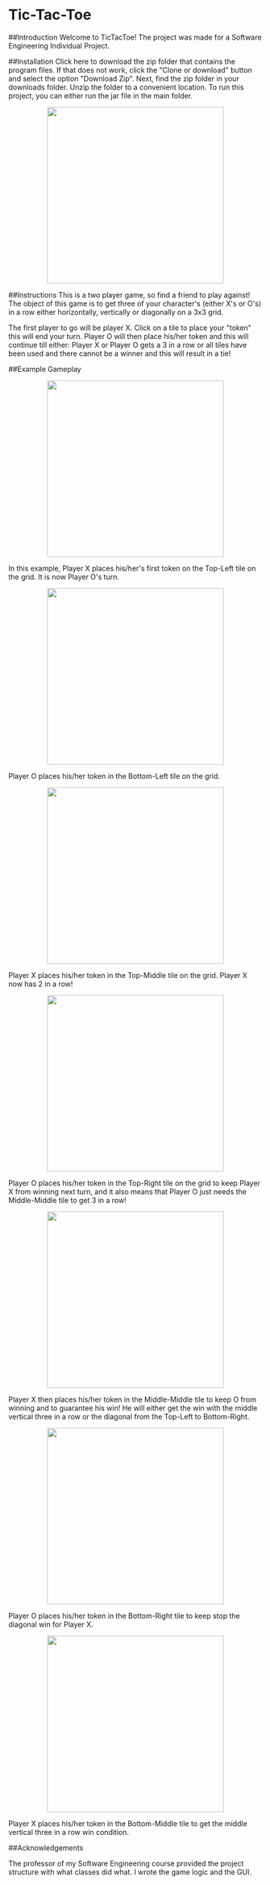 # Tic-Tac-Toe

##Introduction Welcome to TicTacToe! The project was made for a Software Engineering Individual Project. 



##Installation Click here to download the zip folder that contains the program files. If that does not work, click the "Clone or download" button and select the option "Download Zip". Next, find the zip folder in your downloads folder. Unzip the folder to a convenient location. To run this project, you can either run the jar file in the main folder.  

<p align="center">
  <img src="Pictures/OpeningBoard.PNG" width="350"/>
</p>

##Instructions This is a two player game, so find a friend to play against! The object of this game is to get three of your character's (either X's or O's) in a row either horizontally, vertically or diagonally on a 3x3 grid.

The first player to go will be player X. Click on a tile to place your "token" this will end your turn. Player O will then place his/her token and this will continue till either: Player X or Player O gets a 3 in a row or all tiles have been used and there cannot be a winner and this will result in a tie!

##Example Gameplay

<p align="center">
  <img src="Pictures/XFirstTurn.PNG" width="350"/>
</p>

In this example, Player X places his/her's first token on the Top-Left tile on the grid. It is now Player O's turn.

<p align="center">
  <img src="Pictures/OFirstTurn.PNG" width="350"/>
</p>

Player O places his/her token in the Bottom-Left tile on the grid.

<p align="center">
  <img src="Pictures/XSecondTurn.PNG" width="350"/>
</p>

Player X places his/her token in the Top-Middle tile on the grid. Player X now has 2 in a row!

<p align="center">
  <img src="Pictures/OSecondTurn.PNG" width="350"/>
</p>

Player O places his/her token in the Top-Right tile on the grid to keep Player X from winning next turn, and it also means that Player O just needs the Middle-Middle tile to get 3 in a row!

<p align="center">
  <img src="Pictures/XThirdTurn.PNG" width="350"/>
</p>

Player X then places his/her token in the Middle-Middle tile to keep O from winning and to guarantee his win! He will either get the win with the middle vertical three in a row or the diagonal from the Top-Left to Bottom-Right.

<p align="center">
  <img src="Pictures/OThirdTurn.PNG" width="350"/>
</p>

Player O places his/her token in the Bottom-Right tile to keep stop the diagonal win for Player X.

<p align="center">
  <img src="Pictures/XFourthTurn.PNG" width="350"/>
</p>

Player X places his/her token in the Bottom-Middle tile to get the middle vertical three in a row win condition.

##Acknowledgements

The professor of my Software Engineering course provided the project structure with what classes did what. I wrote the game logic and the GUI.

